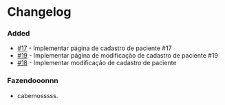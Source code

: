 # Changelog

### Added

-   [#17](https://github.com/gustavoreino/sistema-pews/issues/17) - Implementar página de cadastro de paciente #17
-   [#19](https://github.com/gustavoreino/sistema-pews/issues/19) - Implementar página de modificação de cadastro de paciente #19
-   [#18](https://github.com/gustavoreino/sistema-pews/issues/18) - Implementar modificação de cadastro de paciente

### Fazendooonnn

-   cabemosssss.
